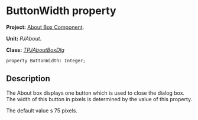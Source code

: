 # ButtonWidth property #

**Project:** [About Box Component](AboutBoxComponent.md).

**Unit:** _PJAbout_.

**Class:** _[TPJAboutBoxDlg](TPJAboutBoxDlg.md)_

```
property ButtonWidth: Integer;
```

## Description ##

The About box displays one button which is used to close the dialog box. The width of this button in pixels is determined by the value of this property.

The default value s 75 pixels.